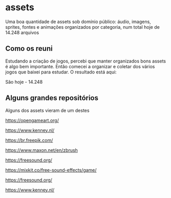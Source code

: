 # assets

Uma boa quantidade de assets sob domínio público: áudio, imagens, sprites, fontes e animações organizados por categoria, num total hoje de 14.248 arquivos

## Como os reuni

Estudando a criação de jogos, percebi que manter organizados bons assets é algo bem importante. Então comecei a organizar e coletar dos vários jogos que baixei para estudar. O resultado está aqui:

São hoje - 14.248

## Alguns grandes repositórios

Alguns dos assets vieram de um destes

https://opengameart.org/

https://www.kenney.nl/

https://br.freepik.com/

https://www.maxon.net/en/zbrush

https://freesound.org/

https://mixkit.co/free-sound-effects/game/

https://freesound.org/

https://www.kenney.nl/
